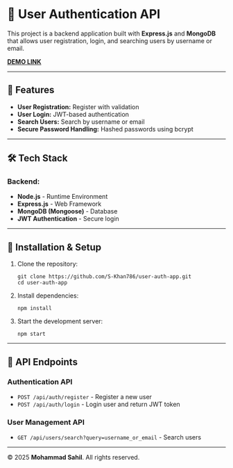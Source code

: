 <!DOCTYPE html>
<html lang="en">
<head>
    <meta charset="UTF-8">
    <meta name="viewport" content="width=device-width, initial-scale=1.0">
</head>
<body>

<h1>📌 User Authentication API</h1>
<p>This project is a backend application built with <strong>Express.js</strong> and <strong>MongoDB</strong> that allows user registration, login, and searching users by username or email.</p>
<strong><a href="https://user-auth-app-4ov4.onrender.com/login">DEMO LINK</a></strong>

<hr>

<h2>🚀 Features</h2>
<ul>
    <li><strong>User Registration:</strong> Register with validation</li>
    <li><strong>User Login:</strong> JWT-based authentication</li>
    <li><strong>Search Users:</strong> Search by username or email</li>
    <li><strong>Secure Password Handling:</strong> Hashed passwords using bcrypt</li>
</ul>

<hr>

<h2>🛠️ Tech Stack</h2>
<h3>Backend:</h3>
<ul>
    <li><strong>Node.js</strong> - Runtime Environment</li>
    <li><strong>Express.js</strong> - Web Framework</li>
    <li><strong>MongoDB (Mongoose)</strong> - Database</li>
    <li><strong>JWT Authentication</strong> - Secure login</li>
</ul>

<hr>

<h2>📌 Installation & Setup</h2>
<ol>
    <li>Clone the repository:
        <pre><code>git clone https://github.com/S-Khan786/user-auth-app.git
cd user-auth-app</code></pre>
    </li>
    <li>Install dependencies:
        <pre><code>npm install</code></pre>
    </li>
    <li>Start the development server:
        <pre><code>npm start</code></pre>
    </li>
</ol>

<hr>

<h2>📜 API Endpoints</h2>

<h3>Authentication API</h3>
<ul>
    <li><code>POST /api/auth/register</code> - Register a new user</li>
    <li><code>POST /api/auth/login</code> - Login user and return JWT token</li>
</ul>

<h3>User Management API</h3>
<ul>
    <li><code>GET /api/users/search?query=username_or_email</code> - Search users</li>
</ul>

<hr>
    <footer>
    <p>&copy; 2025 <strong>Mohammad Sahil</strong>. All rights reserved.</p>
  </footer>
</body>
</html>
